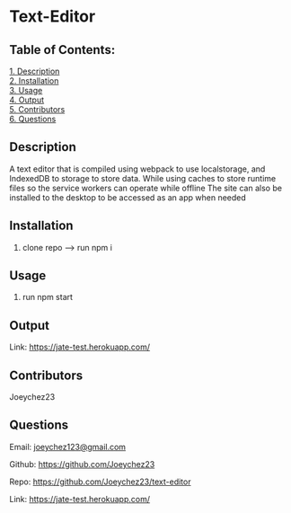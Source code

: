 # Text-Editor

## Table of Contents:

[1. Description](#Description)  
[2. Installation](#Installation)  
[3. Usage](#Usage)  
[4. Output](#Output)  
[5. Contributors](#Contributors)  
[6. Questions](#Questions)

## Description

A text editor that is compiled using webpack to use localstorage, and IndexedDB to storage to store data.
While using caches to store runtime files so the service workers can operate while offline
The site can also be installed to the desktop to be accessed as an app when needed

## Installation

1. clone repo --> run npm i


## Usage

1. run npm start

## Output

Link: <a href="https://jate-test.herokuapp.com/" target="_blank">https://jate-test.herokuapp.com/</a>

## Contributors

Joeychez23

## Questions

Email: joeychez123@gmail.com

Github: https://github.com/Joeychez23

Repo: https://github.com/Joeychez23/text-editor

Link: <a href="https://jate-test.herokuapp.com/" target="_blank">https://jate-test.herokuapp.com/</a>